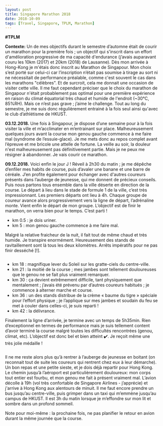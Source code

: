 ```yaml
---
layout: post
title: Singapore Marathon 2018
date: 2018-10-09
tags: [Travel, Singapore, TPLM, Marathon]
---
```


**\#TPLM**

**Contexte:** Un de mes objectifs durant le semestre d’automne était de courir un marathon pour la première fois ; un objectif qui s'inscrit dans un effort d'amélioration progressive de ma capacité d'endurance (j’avais auparavant couru les 10km (2017) et 20km (2018) de Lausanne). Dès mon arrivée à Hong-Kong je m'étais donc inscrit au Marathon de Singapour. Mon choix s’est porté sur celui-ci car l’inscription n’était pas soumise à tirage au sort ni ne nécessitait de performance préalable, comme c'est souvent le cas dans les marathons "célèbres". Et de surcroit, cela me donnait une occasion de visiter cette ville. 
Il me faut cependant préciser que le choix du marathon de Singapour n'était probablement pas optimal pour une première expérience en raison du climat équatorial très chaud et humide de l'endroit (~30°C, 85%RH). Mais ce n’est pas grave ; j’aime le challenge. Tout au long du semestre, je me suis donc régulièrement entrainé à la fois seul ainsi qu'avec le club d’athlétisme de HKUST.

**03.12.2018.** Une fois à Singapour, je dispose d’une semaine pour à la fois visiter la ville et m’acclimater en m’entrainant sur place. Malheureusement quelques jours avant la course mon genou gauche commence à me faire mal (syndrome de l’essuie-glace). Je me mets donc au repos complet avant l’épreuve et me bricole une attelle de fortune. La veille au soir, la douleur n'est malheureusement pas définitivement partie. Mais je ne peux me résigner à abandonner. Je vais courir ce marathon.

**09.12.2018.** Voici enfin le jour J ! Réveil à 2h30 du matin ; je me dépêche d’enfiler mes habits de course, puis d’avaler une banane et une barre de céréale. J’en profite également pour échanger avec d'autres coureurs présents dans l’auberge de jeunesse, qui me donnent de précieux conseils. Puis nous partons tous ensemble dans la ville déserte en direction de la course. Le départ à lieu dans le stade de formule 1 de la ville, c’est très impressionnant. Les premiers départs ont lieu à 4h. Chaque groupe de coureur avance alors progressivement vers la ligne de départ, l’adrénaline monte. Vient enfin le départ de mon groupe. L’objectif est de finir le marathon, on verra bien pour le temps. C’est parti !

- km 0.5 : je dois uriner.
- km 5 : mon genou gauche commence à me faire mal.

Malgré la relative fraicheur de la nuit, il fait tout de même chaud et très humide. Je transpire enormément. Heureusement des stands de ravitaillement sont là tous les deux kilomètres. Arrêts impératifs pour ne pas finir desséché [!].

<img src="../../../../assets/2018-12-09-post-Singapore-Marathon-2018/SCSM_run.jpg" alt="" />

- km 18 : magnifique lever du Soleil sur les gratte-ciels du centre-ville.
- km 21 : la moitié de la course ; mes jambes sont tellement douloureuses que le genou ne se fait plus vraiment remarquer.
- km 30 : ça devient extrêmement difficile, tant physiquement que mentalement ; j’avais été prévenu par d’autres coureurs habitués ; je commence à alterner marche et course.
- km 36 : un des stands distribue de la crème « baume du tigre » spéciale pour l’effort physique ; je l’applique sur mes jambes et soudain du feu se met à couler dans celles-ci, je suis reparti !
- km 42 : la délivrance.

Finalement la ligne d’arrivée, je termine avec un temps de 5h35min. Rien d’exceptionnel en termes de performance mais je suis tellement content d’avoir terminé la course malgré toutes les difficultés rencontrées (genou, climat, etc). L’objectif est donc bel et bien atteint ✔️. Je reçoit même une très jolie médaille !

<img src="../../../../assets/2018-12-09-post-Singapore-Marathon-2018/SCSM_finish.jpg" alt="" />

Il ne me reste alors plus qu’à rentrer à l’auberge de jeunesse en boitant (on reconnait tout de suite les coureurs qui rentrent chez eux à leur démarche). Un bon repas et une petite sieste, et je dois déjà repartir pour Hong Kong. Le chemin jusqu’à l’aéroport est particulièrement douloureux: mon corps tout entier est fourbu, et mon genou me fait à présent vraiment mal. L’avion décolle à 19h (vol très confortable de Singapore Airlines - j’apprécie) et j'arrive à Hong Kong aux alentours de minuit. Il me faut encore prendre un bus jusqu’au centre-ville, puis grimper dans un taxi qui m’emmène jusqu’au campus de HKUST. Il est 3h du matin lorsque je m’effondre sur mon lit et sombre dans un profond sommeil.

Note pour moi-même : la prochaine fois, ne pas planifier le retour en avion durant la même journée que la course.
